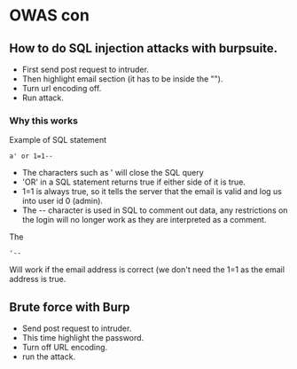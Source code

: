 # OWAS con

## How to do SQL injection attacks with burpsuite.

- First send post request to intruder. 
- Then highlight email section (it has to be inside the "").
- Turn url encoding off.
- Run attack.

### Why this works

Example of SQL statement 

~~~
a' or 1=1--
~~~

- The characters such as ' will close the SQL query
- 'OR' in a SQL statement returns true if either side of it is true. 
- 1=1 is always true, so it tells the server that the email is valid and log us into user id 0 (admin).
- The -- character is used in SQL to comment out data, any restrictions on the login will no longer work as they are interpreted as a comment.

The 
~~~
'--
~~~
Will work if the email address is correct (we don't need the 1=1 as the email address is true.

## Brute force with Burp

- Send post request to intruder.
- This time highlight the password.
- Turn off URL encoding.
- run the attack.
